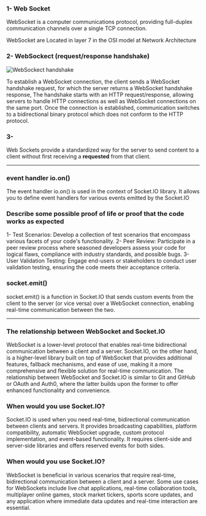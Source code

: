 ### 1- Web Socket
WebSocket is a computer communications protocol, providing full-duplex communication channels over a single TCP connection. 

WebSocket are Located in layer 7 in the OSI model at Network Architecture

### 2- WebSockect (request/response handshake)

![WebSockect handshake](https://upload.wikimedia.org/wikipedia/commons/1/10/Websocket_connection.png)

To establish a WebSocket connection, the client sends a WebSocket handshake request, for which the server returns a WebSocket handshake response,
The handshake starts with an HTTP request/response, allowing servers to handle HTTP connections as well as WebSocket connections on the same port. Once the connection is established, communication switches to a bidirectional binary protocol which does not conform to the HTTP protocol.
### 3-
Web Sockets provide a standardized way for the server to send content to a client without first receiving a **requested** from that client.

---
### event handler io.on()
The event handler io.on() is used in the context of Socket.IO library. It allows you to define event handlers for various events emitted by the Socket.IO

### Describe some possible proof of life or proof that the code works as expected

1- Test Scenarios: Develop a collection of test scenarios that encompass various facets of your code's functionality.
2- Peer Review: Participate in a peer review process where seasoned developers assess your code for logical flaws, compliance with industry standards, and possible bugs.
3- User Validation Testing: Engage end-users or stakeholders to conduct user validation testing, ensuring the code meets their acceptance criteria.

###  socket.emit()
socket.emit() is a function in Socket.IO that sends custom events from the client to the server (or vice versa) over a WebSocket connection, enabling real-time communication between the two.

----
### The relationship between WebSocket and Socket.IO 

WebSocket is a lower-level protocol that enables real-time bidirectional communication between a client and a server. Socket.IO, on the other hand, is a higher-level library built on top of WebSocket that provides additional features, fallback mechanisms, and ease of use, making it a more comprehensive and flexible solution for real-time communication. The relationship between WebSocket and Socket.IO is similar to Git and GitHub or OAuth and Auth0, where the latter builds upon the former to offer enhanced functionality and convenience.

### When would you use Socket.IO?

Socket.IO is used when you need real-time, bidirectional communication between clients and servers. It provides broadcasting capabilities, platform compatibility, automatic WebSocket upgrade, custom protocol implementation, and event-based functionality. It requires client-side and server-side libraries and offers reserved events for both sides.

### When would you use Socket.IO?
WebSocket is beneficial in various scenarios that require real-time, bidirectional communication between a client and a server. Some use cases for WebSockets include live chat applications, real-time collaboration tools, multiplayer online games, stock market tickers, sports score updates, and any application where immediate data updates and real-time interaction are essential.



